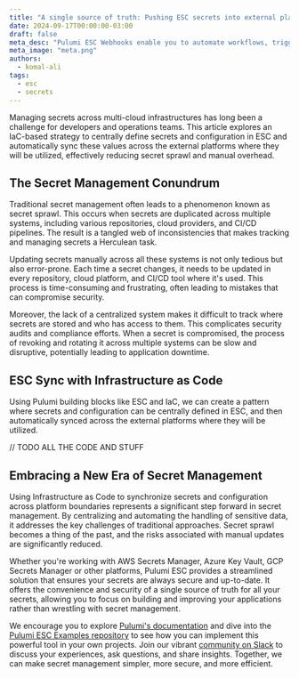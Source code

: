 ```yaml
---
title: "A single source of truth: Pushing ESC secrets into external platforms"
date: 2024-09-17T00:00:00-03:00
draft: false
meta_desc: "Pulumi ESC Webhooks enable you to automate workflows, trigger actions, and streamline the management of your infrastructure and applications"
meta_image: "meta.png"
authors:
  - komal-ali
tags:
  - esc
  - secrets
---
```


Managing secrets across multi-cloud infrastructures has long been a challenge for developers and operations teams. This article explores an IaC-based strategy to centrally define secrets and configuration in ESC and automatically sync these values across the external platforms where they will be utilized, effectively reducing secret sprawl and manual overhead.

<!--more-->

## The Secret Management Conundrum

Traditional secret management often leads to a phenomenon known as secret sprawl. This occurs when secrets are duplicated across multiple systems, including various repositories, cloud providers, and CI/CD pipelines. The result is a tangled web of inconsistencies that makes tracking and managing secrets a Herculean task.

Updating secrets manually across all these systems is not only tedious but also error-prone. Each time a secret changes, it needs to be updated in every repository, cloud platform, and CI/CD tool where it's used. This process is time-consuming and frustrating, often leading to mistakes that can compromise security.

Moreover, the lack of a centralized system makes it difficult to track where secrets are stored and who has access to them. This complicates security audits and compliance efforts. When a secret is compromised, the process of revoking and rotating it across multiple systems can be slow and disruptive, potentially leading to application downtime.

## ESC Sync with Infrastructure as Code

Using Pulumi building blocks like ESC and IaC, we can create a pattern where secrets and configuration can be centrally defined in ESC, and then automatically synced across the external platforms where they will be utilized.

// TODO ALL THE CODE AND STUFF

## Embracing a New Era of Secret Management

Using Infrastructure as Code to synchronize secrets and configuration across platform boundaries represents a significant step forward in secret management. By centralizing and automating the handling of sensitive data, it addresses the key challenges of traditional approaches. Secret sprawl becomes a thing of the past, and the risks associated with manual updates are significantly reduced.

Whether you're working with AWS Secrets Manager, Azure Key Vault, GCP Secrets Manager or other platforms, Pulumi ESC provides a streamlined solution that ensures your secrets are always secure and up-to-date. It offers the convenience and security of a single source of truth for all your secrets, allowing you to focus on building and improving your applications rather than wrestling with secret management.

We encourage you to explore [Pulumi's documentation](https://www.pulumi.com/docs/pulumi-cloud/esc/get-started) and dive into the [Pulumi ESC Examples repository](https://github.com/pulumi/esc-examples/tree/main/sync) to see how you can implement this powerful tool in your own projects. Join our vibrant [community on Slack](https://slack.pulumi.com/) to discuss your experiences, ask questions, and share insights. Together, we can make secret management simpler, more secure, and more efficient.
